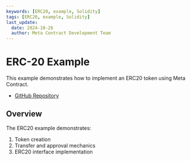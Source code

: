 ```yaml
---
keywords: [ERC20, example, Solidity]
tags: [ERC20, example, Solidity]
last_update:
  date: 2024-10-26
  author: Meta Contract Development Team
---
```


# ERC-20 Example

This example demonstrates how to implement an ERC20 token using Meta Contract.

- [GitHub Repository](https://github.com/ecdysisxyz/ERC20)

## Overview

The ERC20 example demonstrates:

1. Token creation
2. Transfer and approval mechanics
3. ERC20 interface implementation
